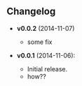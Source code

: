 ## Changelog
<!-- DO NOT CHANGE THE LINE ABOVE - `make` tasks rely on it to update README.md -->

* **v0.0.2** (2014-11-07)
    * some fix

* **v0.0.1** (2014-11-06):
    * Initial release.
    * how??

